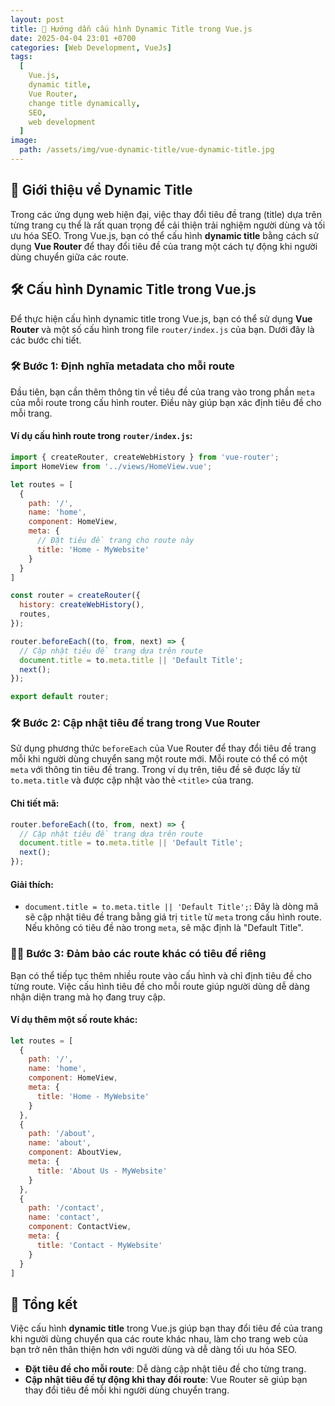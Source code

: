 ```yaml
---
layout: post
title: 🚀 Hướng dẫn cấu hình Dynamic Title trong Vue.js
date: 2025-04-04 23:01 +0700
categories: [Web Development, VueJs]
tags:
  [
    Vue.js, 
    dynamic title, 
    Vue Router, 
    change title dynamically, 
    SEO, 
    web development
  ]
image:
  path: /assets/img/vue-dynamic-title/vue-dynamic-title.jpg
---
```


## 🎯 **Giới thiệu về Dynamic Title**
Trong các ứng dụng web hiện đại, việc thay đổi tiêu đề trang (title) dựa trên từng trang cụ thể là rất quan trọng để cải thiện trải nghiệm người dùng và tối ưu hóa SEO. Trong Vue.js, bạn có thể cấu hình **dynamic title** bằng cách sử dụng **Vue Router** để thay đổi tiêu đề của trang một cách tự động khi người dùng chuyển giữa các route.

## 🛠️ **Cấu hình Dynamic Title trong Vue.js**

Để thực hiện cấu hình dynamic title trong Vue.js, bạn có thể sử dụng **Vue Router** và một số cấu hình trong file `router/index.js` của bạn. Dưới đây là các bước chi tiết.

### 🛠️ **Bước 1: Định nghĩa metadata cho mỗi route**
Đầu tiên, bạn cần thêm thông tin về tiêu đề của trang vào trong phần `meta` của mỗi route trong cấu hình router. Điều này giúp bạn xác định tiêu đề cho mỗi trang.

#### Ví dụ cấu hình route trong `router/index.js`:
```javascript
import { createRouter, createWebHistory } from 'vue-router';
import HomeView from '../views/HomeView.vue';

let routes = [
  {
    path: '/',
    name: 'home',
    component: HomeView,
    meta: {
      // Đặt tiêu đề trang cho route này
      title: 'Home - MyWebsite'
    }
  }
]

const router = createRouter({
  history: createWebHistory(),
  routes,
});

router.beforeEach((to, from, next) => {
  // Cập nhật tiêu đề trang dựa trên route
  document.title = to.meta.title || 'Default Title';
  next();
});

export default router;
```

### 🛠️ **Bước 2: Cập nhật tiêu đề trang trong Vue Router**
Sử dụng phương thức `beforeEach` của Vue Router để thay đổi tiêu đề trang mỗi khi người dùng chuyển sang một route mới. Mỗi route có thể có một `meta` với thông tin tiêu đề trang. Trong ví dụ trên, tiêu đề sẽ được lấy từ `to.meta.title` và được cập nhật vào thẻ `<title>` của trang.

#### Chi tiết mã:

```javascript
router.beforeEach((to, from, next) => {
  // Cập nhật tiêu đề trang dựa trên route
  document.title = to.meta.title || 'Default Title';
  next();
});
```

#### Giải thích:
- `document.title = to.meta.title || 'Default Title';`: Đây là dòng mã sẽ cập nhật tiêu đề trang bằng giá trị `title` từ `meta` trong cấu hình route. Nếu không có tiêu đề nào trong `meta`, sẽ mặc định là "Default Title".

### 🧑‍💻 **Bước 3: Đảm bảo các route khác có tiêu đề riêng**
Bạn có thể tiếp tục thêm nhiều route vào cấu hình và chỉ định tiêu đề cho từng route. Việc cấu hình tiêu đề cho mỗi route giúp người dùng dễ dàng nhận diện trang mà họ đang truy cập.

#### Ví dụ thêm một số route khác:

```javascript
let routes = [
  {
    path: '/',
    name: 'home',
    component: HomeView,
    meta: {
      title: 'Home - MyWebsite'
    }
  },
  {
    path: '/about',
    name: 'about',
    component: AboutView,
    meta: {
      title: 'About Us - MyWebsite'
    }
  },
  {
    path: '/contact',
    name: 'contact',
    component: ContactView,
    meta: {
      title: 'Contact - MyWebsite'
    }
  }
]
```

## 🚀 **Tổng kết**
Việc cấu hình **dynamic title** trong Vue.js giúp bạn thay đổi tiêu đề của trang khi người dùng chuyển qua các route khác nhau, làm cho trang web của bạn trở nên thân thiện hơn với người dùng và dễ dàng tối ưu hóa SEO.

- **Đặt tiêu đề cho mỗi route**: Dễ dàng cập nhật tiêu đề cho từng trang.
- **Cập nhật tiêu đề tự động khi thay đổi route**: Vue Router sẽ giúp bạn thay đổi tiêu đề mỗi khi người dùng chuyển trang.